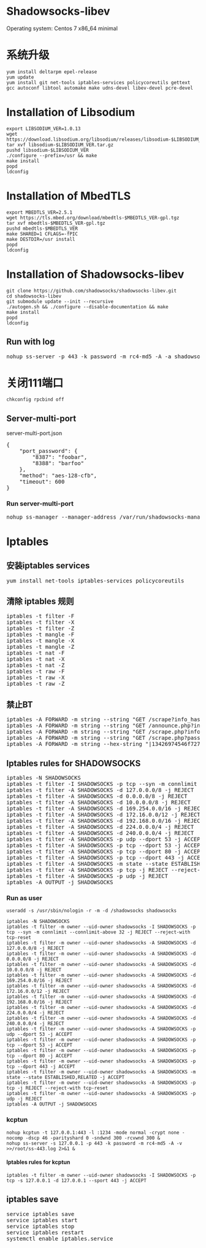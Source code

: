 # Shadowsocks-libev
Operating system:	Centos 7 x86_64 minimal  
# 系统升级

```
yum install deltarpm epel-release
yum update
yum install git net-tools iptables-services policycoreutils gettext gcc autoconf libtool automake make udns-devel libev-devel pcre-devel
```

# Installation of Libsodium

```
export LIBSODIUM_VER=1.0.13
wget https://download.libsodium.org/libsodium/releases/libsodium-$LIBSODIUM_VER.tar.gz
tar xvf libsodium-$LIBSODIUM_VER.tar.gz
pushd libsodium-$LIBSODIUM_VER
./configure --prefix=/usr && make
make install
popd
ldconfig
```
# Installation of MbedTLS

```
export MBEDTLS_VER=2.5.1
wget https://tls.mbed.org/download/mbedtls-$MBEDTLS_VER-gpl.tgz
tar xvf mbedtls-$MBEDTLS_VER-gpl.tgz
pushd mbedtls-$MBEDTLS_VER
make SHARED=1 CFLAGS=-fPIC
make DESTDIR=/usr install
popd
ldconfig
```
# Installation of Shadowsocks-libev
```
git clone https://github.com/shadowsocks/shadowsocks-libev.git
cd shadowsocks-libev
git submodule update --init --recursive
./autogen.sh && ./configure --disable-documentation && make
make install
popd
ldconfig
```

## Run with log
<pre>
nohup ss-server -p 443 -k password -m rc4-md5 -A -a shadowsocks -v >>/tmp/ss-443.log 2>&1 &
</pre>
# 关闭111端口
```
chkconfig rpcbind off
```
## Server-multi-port

server-multi-port.json
<pre>
{
	"port_password": {
		"8387": "foobar",
		"8388": "barfoo"
	},
	"method": "aes-128-cfb",
	"timeout": 600
}
</pre>
### Run server-multi-port
<pre>
nohup ss-manager --manager-address /var/run/shadowsocks-manager.sock -A -c /server-multi-port.json &
</pre>
# Iptables
## 安装iptables services
<pre>
yum install net-tools iptables-services policycoreutils
</pre>
## 清除 iptables 规则
<pre>
iptables -t filter -F
iptables -t filter -X
iptables -t filter -Z
iptables -t mangle -F
iptables -t mangle -X
iptables -t mangle -Z
iptables -t nat -F
iptables -t nat -X
iptables -t nat -Z
iptables -t raw -F
iptables -t raw -X
iptables -t raw -Z
</pre>
## 禁止BT
<pre>
iptables -A FORWARD -m string --string "GET /scrape?info_hash=" --algo bm --to 65535 -j DROP
iptables -A FORWARD -m string --string "GET /announce.php?info_hash=" --algo bm --to 65535 -j DROP
iptables -A FORWARD -m string --string "GET /scrape.php?info_hash=" --algo bm --to 65535 -j DROP
iptables -A FORWARD -m string --string "GET /scrape.php?passkey=" --algo bm --to 65535 -j DROP
iptables -A FORWARD -m string --hex-string "|13426974546f7272656e742070726f746f636f6c|" --algo bm --to 65535 -j DROP
</pre>
## Iptables rules for SHADOWSOCKS
<pre>
iptables -N SHADOWSOCKS
iptables -t filter -I SHADOWSOCKS -p tcp --syn -m connlimit --connlimit-above 40 -j REJECT --reject-with tcp-reset
iptables -t filter -A SHADOWSOCKS -d 127.0.0.0/8 -j REJECT
iptables -t filter -A SHADOWSOCKS -d 0.0.0.0/8 -j REJECT
iptables -t filter -A SHADOWSOCKS -d 10.0.0.0/8 -j REJECT
iptables -t filter -A SHADOWSOCKS -d 169.254.0.0/16 -j REJECT
iptables -t filter -A SHADOWSOCKS -d 172.16.0.0/12 -j REJECT
iptables -t filter -A SHADOWSOCKS -d 192.168.0.0/16 -j REJECT
iptables -t filter -A SHADOWSOCKS -d 224.0.0.0/4 -j REJECT
iptables -t filter -A SHADOWSOCKS -d 240.0.0.0/4 -j REJECT
iptables -t filter -A SHADOWSOCKS -p udp --dport 53 -j ACCEPT
iptables -t filter -A SHADOWSOCKS -p tcp --dport 53 -j ACCEPT
iptables -t filter -A SHADOWSOCKS -p tcp --dport 80 -j ACCEPT
iptables -t filter -A SHADOWSOCKS -p tcp --dport 443 -j ACCEPT
iptables -t filter -A SHADOWSOCKS -m state --state ESTABLISHED,RELATED -j ACCEPT
iptables -t filter -A SHADOWSOCKS -p tcp -j REJECT --reject-with tcp-reset
iptables -t filter -A SHADOWSOCKS -p udp -j REJECT
iptables -A OUTPUT -j SHADOWSOCKS
</pre>
### Run as user
```
useradd -s /usr/sbin/nologin -r -m -d /shadowsocks shadowsocks
```
```
iptables -N SHADOWSOCKS
iptables -t filter -m owner --uid-owner shadowsocks -I SHADOWSOCKS -p tcp --syn -m connlimit --connlimit-above 32 -j REJECT --reject-with tcp-reset
iptables -t filter -m owner --uid-owner shadowsocks -A SHADOWSOCKS -d 127.0.0.0/8 -j REJECT
iptables -t filter -m owner --uid-owner shadowsocks -A SHADOWSOCKS -d 0.0.0.0/8 -j REJECT
iptables -t filter -m owner --uid-owner shadowsocks -A SHADOWSOCKS -d 10.0.0.0/8 -j REJECT
iptables -t filter -m owner --uid-owner shadowsocks -A SHADOWSOCKS -d 169.254.0.0/16 -j REJECT
iptables -t filter -m owner --uid-owner shadowsocks -A SHADOWSOCKS -d 172.16.0.0/12 -j REJECT
iptables -t filter -m owner --uid-owner shadowsocks -A SHADOWSOCKS -d 192.168.0.0/16 -j REJECT
iptables -t filter -m owner --uid-owner shadowsocks -A SHADOWSOCKS -d 224.0.0.0/4 -j REJECT
iptables -t filter -m owner --uid-owner shadowsocks -A SHADOWSOCKS -d 240.0.0.0/4 -j REJECT
iptables -t filter -m owner --uid-owner shadowsocks -A SHADOWSOCKS -p udp --dport 53 -j ACCEPT
iptables -t filter -m owner --uid-owner shadowsocks -A SHADOWSOCKS -p tcp --dport 53 -j ACCEPT
iptables -t filter -m owner --uid-owner shadowsocks -A SHADOWSOCKS -p tcp --dport 80 -j ACCEPT
iptables -t filter -m owner --uid-owner shadowsocks -A SHADOWSOCKS -p tcp --dport 443 -j ACCEPT
iptables -t filter -m owner --uid-owner shadowsocks -A SHADOWSOCKS -m state --state ESTABLISHED,RELATED -j ACCEPT
iptables -t filter -m owner --uid-owner shadowsocks -A SHADOWSOCKS -p tcp -j REJECT --reject-with tcp-reset
iptables -t filter -m owner --uid-owner shadowsocks -A SHADOWSOCKS -p udp -j REJECT
iptables -A OUTPUT -j SHADOWSOCKS
```
### kcptun
```
nohup kcptun -t 127.0.0.1:443 -l :1234 -mode normal -crypt none -nocomp -dscp 46 -parityshard 0 -sndwnd 300 -rcvwnd 300 &
nohup ss-server -s 127.0.0.1 -p 443 -k password -m rc4-md5 -A -v >>/root/ss-443.log 2>&1 &
```
#### Iptables rules for kcptun
```
iptables -t filter -m owner --uid-owner shadowsocks -I SHADOWSOCKS -p tcp -s 127.0.0.1 -d 127.0.0.1 --sport 443 -j ACCEPT
```
## iptables save
<pre>
service iptables save
service iptables start
service iptables stop
service iptables restart
systemctl enable iptables.service
</pre>

